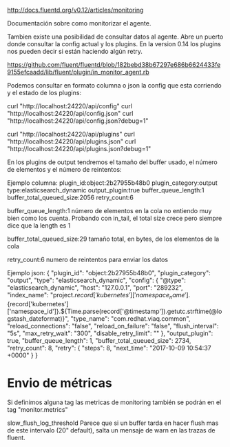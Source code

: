 http://docs.fluentd.org/v0.12/articles/monitoring

Documentación sobre como monitorizar el agente.


Tambien existe una posibilidad de consultar datos al agente.
Abre un puerto donde consultar la config actual y los plugins.
En la version 0.14 los plugins nos pueden decir si están haciendo algún retry.

https://github.com/fluent/fluentd/blob/182bebd38b67297e686b6624433fe9155efcaadd/lib/fluent/plugin/in_monitor_agent.rb


Podemos consultar en formato columna o json la config que esta corriendo y el estado de los plugins:

curl "http://localhost:24220/api/config"
curl "http://localhost:24220/api/config.json"
curl "http://localhost:24220/api/config.json?debug=1"

curl "http://localhost:24220/api/plugins"
curl "http://localhost:24220/api/plugins.json"
curl "http://localhost:24220/api/plugins.json?debug=1"

En los plugins de output tendremos el tamaño del buffer usado, el número de elementos y el número de reintentos:

Ejemplo columna:
plugin_id:object:2b27955b48b0 plugin_category:output  type:elasticsearch_dynamic  output_plugin:true  buffer_queue_length:1 buffer_total_queued_size:2056 retry_count:6


buffer_queue_length:1
  número de elementos en la cola
  no entiendo muy bien como los cuenta. Probando con in_tail, el total size crece pero siempre dice que la length es 1

buffer_total_queued_size:29
  tamaño total, en bytes, de los elementos de la cola

retry_count:6
  numero de reintentos para enviar los datos

Ejemplo json:
    {
      "plugin_id": "object:2b27955b48b0",
      "plugin_category": "output",
      "type": "elasticsearch_dynamic",
      "config": {
        "@type": "elasticsearch_dynamic",
        "host": "127.0.0.1",
        "port": "289232",
        "index_name": "project.${record['kubernetes']['namespace_name']}.${record['kubernetes']['namespace_id']}.${Time.parse(record['@timestamp']).getutc.strftime(@logstash_dateformat)}",
        "type_name": "com.redhat.viaq.common",
        "reload_connections": "false",
        "reload_on_failure": "false",
        "flush_interval": "5s",
        "max_retry_wait": "300",
        "disable_retry_limit": ""
      },
      "output_plugin": true,
      "buffer_queue_length": 1,
      "buffer_total_queued_size": 2734,
      "retry_count": 8,
      "retry": {
        "steps": 8,
        "next_time": "2017-10-09 10:54:37 +0000"
      }
    }


# Envio de métricas
Si definimos alguna tag las metricas de monitoring también se podrán en el tag "monitor.metrics"



slow_flush_log_threshold
Parece que si un buffer tarda en hacer flush mas de este intervalo (20" default), salta un mensaje de warn en las trazas de fluent.
